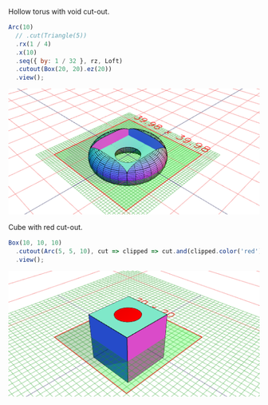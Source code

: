 Hollow torus with void cut-out.

```JavaScript
Arc(10)
  // .cut(Triangle(5))
  .rx(1 / 4)
  .x(10)
  .seq({ by: 1 / 32 }, rz, Loft)
  .cutout(Box(20, 20).ez(20))
  .view();
```

![Image](examples.md.0.png)

Cube with red cut-out.

```JavaScript
Box(10, 10, 10)
  .cutout(Arc(5, 5, 10), cut => clipped => cut.and(clipped.color('red')))
  .view();
```

![Image](examples.md.1.png)
